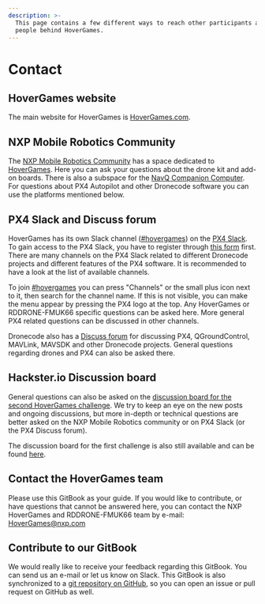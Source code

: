 ```yaml
---
description: >-
  This page contains a few different ways to reach other participants and the
  people behind HoverGames.
---
```


# Contact

## HoverGames website

The main website for HoverGames is [HoverGames.com](https://www.HoverGames.com).

## NXP Mobile Robotics Community

The [NXP Mobile Robotics Community](https://community.nxp.com/community/mobilerobotics) has a space dedicated to [HoverGames](https://community.nxp.com/community/mobilerobotics/hovergames-drone-challenge). Here you can ask your questions about the drone kit and add-on boards. There is also a subspace for the [NavQ Companion Computer](https://community.nxp.com/community/mobilerobotics/hovergames-drone-challenge/navq-8mmnavq-discussion). For questions about PX4 Autopilot and other Dronecode software you can use the platforms mentioned below.

## PX4 Slack and Discuss forum

HoverGames has its own Slack channel \([\#hovergames](https://px4.slack.com/app_redirect?channel=hovergames)\) on the [PX4 Slack](https://px4.slack.com/). To gain access to the PX4 Slack, you have to register through [this form](https://slack.px4.io/) first. There are many channels on the PX4 Slack related to different Dronecode projects and different features of the PX4 software. It is recommended to have a look at the list of available channels. 

To join [\#hovergames](https://px4.slack.com/app_redirect?channel=hovergames) you can press "Channels" or the small plus icon next to it, then search for the channel name. If this is not visible, you can make the menu appear by pressing the PX4 logo at the top. Any HoverGames or RDDRONE-FMUK66 specific questions can be asked here. More general PX4 related questions can be discussed in other channels.

Dronecode also has a [Discuss forum](http://discuss.px4.io/) for discussing PX4, QGroundControl, MAVLink, MAVSDK and other Dronecode projects. General questions regarding drones and PX4 can also be asked there.

## Hackster.io Discussion board

General questions can also be asked on the [discussion board for the second HoverGames challenge](https://www.hackster.io/contests/hovergames2/discussion#challengeNav). We try to keep an eye on the new posts and ongoing discussions, but more in-depth or technical questions are better asked on the NXP Mobile Robotics community or on PX4 Slack \(or the PX4 Discuss forum\).

The discussion board for the first challenge is also still available and can be found [here](https://www.hackster.io/contests/hovergames/discussion#challengeNav).

## Contact the HoverGames team

Please use this GitBook as your guide. If you would like to contribute, or have questions that cannot be answered here, you can contact the NXP HoverGames and RDDRONE-FMUK66 team by e-mail: [HoverGames@nxp.com](mailto:hovergames@nxp.com)

## Contribute to our GitBook

We would really like to receive your feedback regarding this GitBook. You can send us an e-mail or let us know on Slack. This GitBook is also synchronized to a [git repository on GitHub](https://github.com/NXPHoverGames/GitBook-HoverGames), so you can open an issue or pull request on GitHub as well.




